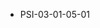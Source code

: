 <!--
    ATTENTION: This file was generated via gradle!
               Do NOT manually edit this file! Any such changes will be overwritten!
-->
* PSI-03-01-05-01
